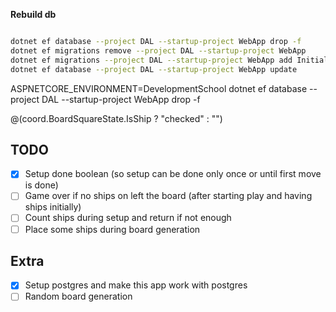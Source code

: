 **Rebuild db**

~~~bash

dotnet ef database --project DAL --startup-project WebApp drop -f
dotnet ef migrations remove --project DAL --startup-project WebApp
dotnet ef migrations --project DAL --startup-project WebApp add InitialMigrate
dotnet ef database --project DAL --startup-project WebApp update

~~~

ASPNETCORE_ENVIRONMENT=DevelopmentSchool dotnet ef database --project DAL --startup-project WebApp drop -f

@(coord.BoardSquareState.IsShip ? "checked" : "")

## TODO

- [x] Setup done boolean (so setup can be done only once or until first move is done)
- [ ] Game over if no ships on left the board (after starting play and having ships initially)
- [ ] Count ships during setup and return if not enough
- [ ] Place some ships during board generation

## Extra

- [x] Setup postgres and make this app work with postgres
- [ ] Random board generation